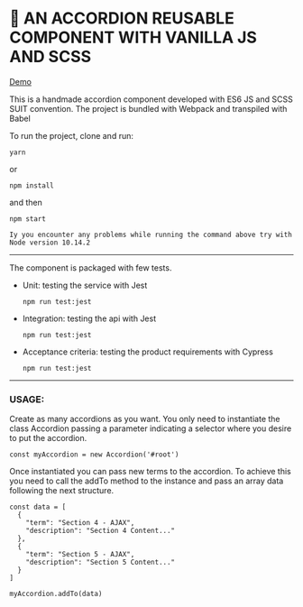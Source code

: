 # 📙 AN ACCORDION REUSABLE COMPONENT WITH VANILLA JS AND SCSS

[Demo](https://ivanmlaborda.github.io/vanilla-js-accordion/)

This is a handmade accordion component developed with ES6 JS and SCSS SUIT convention.
The project is bundled with Webpack and transpiled with Babel

To run the project, clone and run:

```
yarn
```
or
````
npm install
````
and then

```
npm start
```
`Iy you encounter any problems while running the command above try with Node version 10.14.2`

---

The component is packaged with few tests.
  - Unit: testing the service with Jest
    ```
    npm run test:jest
    ```


  - Integration: testing the api with Jest
    ```
    npm run test:jest
    ```

  - Acceptance criteria: testing the product requirements with Cypress
    ```
    npm run test:jest
    ```

---

### USAGE:

Create as many accordions as you want.
You only need to instantiate the class Accordion passing a parameter indicating a selector where you desire to put the accordion.
```
const myAccordion = new Accordion('#root')
```

Once instantiated you can pass new terms to the accordion. To achieve this you need to call the addTo method to the instance and pass an array data following the next structure.
```
const data = [
  {
    "term": "Section 4 - AJAX",
    "description": "Section 4 Content..."
  },
  {
    "term": "Section 5 - AJAX",
    "description": "Section 5 Content..."
  }
]

myAccordion.addTo(data)
```

